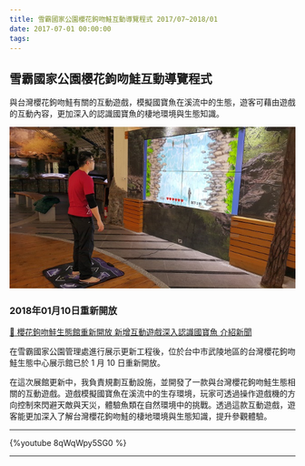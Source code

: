 ```yaml
---
title: 雪霸國家公園櫻花鉤吻鮭互動導覽程式 2017/07~2018/01
date: 2017-07-01 00:00:00
tags:
---
```


## 雪霸國家公園櫻花鉤吻鮭互動導覽程式
與台灣櫻花鉤吻鮭有關的互動遊戲，模擬國寶魚在溪流中的生態，遊客可藉由遊戲的互動內容，更加深入的認識國寶魚的棲地環境與生態知識。

![雪霸國家公園櫻花鉤吻鮭互動導覽程式](../images/salmon.jpg)

### 2018年01月10日重新開放

[🔗 櫻花鉤吻鮭生態館重新開放 新增互動遊戲深入認識國寶魚 介紹新聞](https://reurl.cc/WAll35)

在雪霸國家公園管理處進行展示更新工程後，位於台中市武陵地區的台灣櫻花鉤吻鮭生態中心展示館已於 1 月 10 日重新開放。

在這次展館更新中，我負責規劃互動設施，並開發了一款與台灣櫻花鉤吻鮭生態相關的互動遊戲。遊戲模擬國寶魚在溪流中的生存環境，玩家可透過操作遊戲機的方向控制來閃避天敵與天災，體驗魚類在自然環境中的挑戰。透過這款互動遊戲，遊客能更加深入了解台灣櫻花鉤吻鮭的棲地環境與生態知識，提升參觀體驗。

---

{%youtube 8qWqWpy5SG0 %}

---
